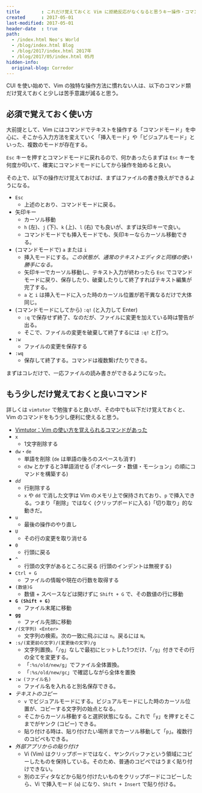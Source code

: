 ```yaml
---
title        : これだけ覚えておくと Vim に拒絶反応がなくなると思うキー操作・コマンド一覧
created      : 2017-05-01
last-modified: 2017-05-01
header-date  : true
path:
  - /index.html Neo's World
  - /blog/index.html Blog
  - /blog/2017/index.html 2017年
  - /blog/2017/05/index.html 05月
hidden-info:
  original-blog: Corredor
---
```


CUI を使い始めで、Vim の独特な操作方法に慣れない人は、以下のコマンド類だけ覚えておくと少しは苦手意識が減ると思う。

## 必須で覚えておく使い方

大前提として、Vim にはコマンドでテキストを操作する「コマンドモード」を中心に、そこから入力方法を変えていく「挿入モード」や「ビジュアルモード」といった、複数のモードが存在する。

`Esc` キーを押すとコマンドモードに戻れるので、何かあったらまずは `Esc` キーを何度か叩いて、確実にコマンドモードにしてから操作を始めると良い。

その上で、以下の操作だけ覚えておけば、まずはファイルの書き換えができるようになる。

- `Esc`
  - 上述のとおり、コマンドモードに戻る。
- 矢印キー
  - カーソル移動
  - `h` (左)、`j` (下)、`k` (上)、`l` (右) でも良いが、まずは矢印キーで良い。
  - コマンドモードでも挿入モードでも、矢印キーならカーソル移動できる。
- (コマンドモードで) `a` または `i`
  - 挿入モードにする。_この状態が、通常のテキストエディタと同様の使い勝手になる。_
  - 矢印キーでカーソル移動し、テキスト入力が終わったら `Esc` でコマンドモードに戻り、保存したり、破棄したりして終了すればテキスト編集が完了する。
  - `a` と `i` は挿入モードに入った時のカーソル位置が若干異なるだけで大体同じ。
- (コマンドモードにしてから) `:q!` (と入力して Enter)
  - `:q` で保存せず終了、なのだが、ファイルに変更を加えている時は警告が出る。
  - そこで、ファイルの変更を破棄して終了するには `:q!` と打つ。
- `:w`
  - ファイルの変更を保存する
- `:wq`
  - 保存して終了する。コマンドは複数繋げたりできる。

まずはコレだけで、一応ファイルの読み書きができるようになった。

## もう少しだけ覚えておくと良いコマンド

詳しくは `vimtutor` で勉強すると良いが、その中でも以下だけ覚えておくと、Vim のコマンドをもう少し便利に使えると思う。

- [Vimtutor：Vim の使い方を覚えられるコマンドがあった](/blog/2017/03/21-03.html)
- `x`
  - 1文字削除する
- `dw`・`de`
  - 単語を削除 (`de` は単語の後ろのスペースも消す)
  - `d3w` とかすると3単語消せる (「オペレータ・数値・モーション」の順にコマンドを構築する)
- _`dd`_
  - 行削除する
  - `x` や `dd` で消した文字は Vim のメモリ上で保持されており、`p` で挿入できる。つまり「削除」ではなく (クリップボードに入る)「切り取り」的な動きだ。
- `u`
  - 最後の操作のやり直し
- `U`
  - その行の変更を取り消せる
- `0`
  - 行頭に戻る
- `^`
  - 行頭の文字があるところに戻る (行頭のインデントは無視する)
- `Ctrl + G`
  - ファイルの情報や現在の行数を取得する
- `(数値)G`
  - 数値 + スペースなどは開けずに `Shift + G` で、その数値の行に移動
- **`G (Shift + G)`**
  - ファイル末尾に移動
- **`gg`**
  - ファイル先頭に移動
- `/(文字列) <Enter>`
  - 文字列の検索。次の一致に飛ぶには `n`。戻るには `N`。
- `:s/(変更前の文字)/(変更後の文字)/g`
  - 文字列置換。「`/g`」なしで最初にヒットした1つだけ、「`/g`」付きでその行の全てを変更する。
  - 「`:%s/old/new/g`」でファイル全体置換。
  - 「`:%s/old/new/gc`」で確認しながら全体を置換
- `:w (ファイル名)`
  - ファイル名を入れると別名保存できる。
- _テキストのコピー_
  - `v` でビジュアルモードにする。ビジュアルモードにした時のカーソル位置が、コピーする文字列の始点となる。
  - そこからカーソル移動すると選択状態になる。これで「`y`」を押すとそこまでがヤンク (コピー) できる。
  - 貼り付ける時は、貼り付けたい場所までカーソル移動して「`p`」。複数行のコピペもできる。
- _外部アプリからの貼り付け_
  - Vi (Vim) はクリップボードではなく、ヤンクバッファという領域にコピーしたものを保持している。そのため、普通のコピペではうまく貼り付けできない。
  - 別のエディタなどから貼り付けたいものをクリップボードにコピーしたら、Vi で挿入モード (`a`) になり、`Shift + Insert` で貼り付ける。
